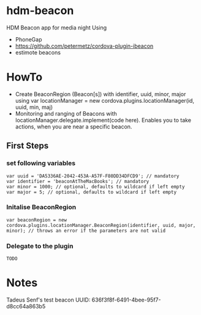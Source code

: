 hdm-beacon
==========

HDM Beacon app for media night
Using
* PhoneGap
* https://github.com/petermetz/cordova-plugin-ibeacon
* estimote beacons  

# HowTo

* Create BeaconRegion (Beacon[s]) with identifier, uuid, minor, major using var locationManager = new cordova.plugins.locationManager(id, uuid, min, maj)
* Monitoring and ranging of Beacons with locationManager.delegate.implement(code here). Enables you to take actions, when you are near a specific beacon.

## First Steps
### set following variables
```
var uuid = 'DA5336AE-2042-453A-A57F-F80DD34DFCD9'; // mandatory
var identifier = 'beaconAtTheMacBooks'; // mandatory
var minor = 1000; // optional, defaults to wildcard if left empty
var major = 5; // optional, defaults to wildcard if left empty
```

### Initalise BeaconRegion
```
var beaconRegion = new cordova.plugins.locationManager.BeaconRegion(identifier, uuid, major, minor); // throws an error if the parameters are not valid
```
### Delegate to the plugin
```
TODO
```

# Notes
Tadeus Senf's test beacon UUID: 636f3f8f-6491-4bee-95f7-d8cc64a863b5

